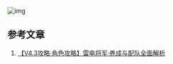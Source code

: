

![img](https://chunhui-a.oss-cn-nanjing.aliyuncs.com/typora/img/d3cd917dfc275d346acb0ca80af91d8b_7556818038231781464.png)

## 参考文章

1. [【V4.3攻略·角色攻略】雷电将军·养成与配队全面解析](https://www.miyoushe.com/ys/article/47685841)